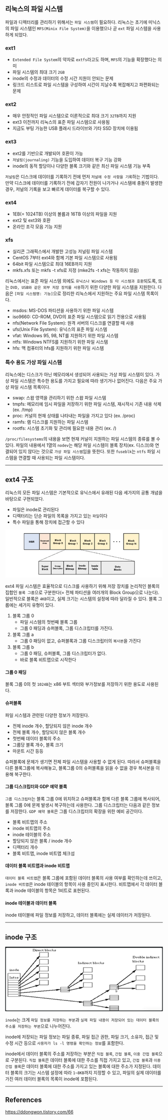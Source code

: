 
## 리눅스의 파일 시스템
파일과 디렉터리를 관리하기 위해서는 `파일 시스템`이 필요하다. 리눅스는 초기에 미닉스의 파일 시스템인 `MFS(Minix File System)`을 이용했으나 곧 `ext` 파일 시스템을 사용하게 되었다.

### ext1
- `Extended File System`의 약자로 `extfs`라고도 하며, `MFS`의 기능을 확장했다는 의미
- 파일 시스템의 최대 크기 `2GB`
- inode의 수정과 데이터의 수정 시간 지원이 안되는 문제
- 링크드 리스트로 파일 시스템을 구성하여 시간이 지날수록 복잡해지고 파편화되는 문제

### ext2
- 매우 안정적인 파일 시스템으로 이론적으로 최대 크기 `32TB`까지 지원
- ext3 이전까지 리눅스의 표준 파일 시스템으로 사용됨
- 지금도 부팅 가능한 USB 플래시 드라이브와 기타 SSD 장치에 이용됨

### ext3
- ext2를 기반으로 개발되어 호환이 가능
- `저널링(journaling)` 기능을 도입하여 데이터 복구 기능 강화
- inode의 동적 할당이나 다양한 블록 크기와 같은 최신 파일 시스템 기능 부족

`저널링`은 디스크에 데이터를 기록하기 전에 먼저 `저널에 수정 사항을 기록`하는 기법이다. 만약 디스크에 데이터를 기록하기 전에 갑자기 전원이 나가거나 시스템에 충돌이 발생한 경우, 저널의 기록을 보고 빠르게 데이터를 복구할 수 있다.

### ext4
- 1EB(= 1024TB) 이상의 볼륨과 16TB 이상의 파일을 지원
- ext2 및 ext3와 호환
- 온라인 조각 모음 기능 지원

### xfs
- 실리콘 그래픽스에서 개발한 고성능 저널링 파일 시스템
- CentOS 7부터 ext4와 함께 기본 파일 시스템으로 사용됨
- 64bit 파일 시스템으로 최대 16EB까지 지원
- mkfs.xfs 또는 mkfs -t xfs로 지정 (mke2fs -t xfs는 작동하지 않음)


리눅스에서는 표준 파일 시스템 외에도 `유닉스나 Windows 등 타 시스템과 호환`되도록, 또는 `DVD, USB와 같은 외부 저장 장치를 사용`하기 위한 다양한 파일 시스템을 지원한다.
다음은 `[파일 시스템명: 기능]`으로 정리한 리눅스에서 지원하는 주요 파일 시스템 목록이다.
- msdos: MS-DOS 파티션을 사용하기 위한 파일 시스템
- iso9660: CD-ROM, DVD의 표준 파일 시스템으로 읽기 전용으로 사용됨
- nfs(Network File System): 원격 서버의 디스크를 연결할 때 사용
- ufs(Unix File System): 유닉스의 표준 파일 시스템
- vfat: Windows 95, 98, NT를 지원하기 위한 파일 시스템
- ntfs: Windows NTFS를 지원하기 위한 파일 시스템
- hfs: 맥 컴퓨터의 hfs를 지원하기 위한 파일 시스템

### 특수 용도 가상 파일 시스템
리눅스에는 디스크가 아닌 메모리에서 생성되어 사용되는 가상 파일 시스템이 있다.
가상 파일 시스템은 특수한 용도를 가지고 필요에 따라 생기거나 없어진다.
다음은 주요 가상 파일 시스템 목록이다.
- swap: 스왑 영역을 관리하기 위한 스왑 파일 시스템
- tmpfs: 메모리에 임시 파일을 저장하기 위한 파일 시스템, 재시작시 기존 내용 삭제(ex. /tmp)
- proc: 커널의 현재 상태를 나타내는 파일을 가지고 있다 (ex. /proc)
- ramfs: 램 디스크를 지원하는 파일 시스템
- rootfs: 시스템 초기화 및 관리에 필요한 내용 관리 (ex. /)

`/proc/filesystems`의 내용을 보면 현재 커널이 지원하는 파일 시스템의 종류를 볼 수 있다.
파일의 내용에서 1열의 `nodev`는 해당 파일 시스템이 블록 장치(ex. 디스크)와 연결되어 있지 않다는 것으로 `가상 파일 시스템`임을 뜻한다. 또한 `fuseblk`는 `ntfs` 파일 시스템을 연결할 때 사용되는 파일 시스템이다.

---

## ext4 구조
리눅스의 모든 파일 시스템은 기본적으로 유닉스에서 유래된 다음 세가지의 공통 개념을 바탕으로 구현되었다.
- 파일은 inode로 관리된다
- 디렉터리는 단순 파일의 목록을 가지고 있는 `파일`이다
- 특수 파일을 통해 장치에 접근할 수 있다

![](images/linux/ext4.png)

ext4 파일 시스템은 효율적으로 디스크를 사용하기 위해 저장 장치를 논리적인 블록의 집합인 `블록 그룹`으로 구분한다(= 전체 파티션을 여러개의 Block Group으로 나눈다). 일반적으로 블록은 `4KB`이고, 실제 크기는 시스템의 설정에 따라 달라질 수 있다. 블록 그룹에는 세가지 유형이 있다.
1. 블록 그룹 0
	- 파일 시스템의 첫번째 블록 그룹
	- 그룹 0 패딩과 슈퍼블록, 그룹 디스크립터를 가진다.
2. 블록 그룹 a
	- 그룹 0 패딩이 없고, 슈퍼블록과 그룹 디스크립터의 `복사본`을 가진다
3. 블록 그룹 b
	- 그룹 0 패딩, 슈퍼블록, 그룹 디스크립터가 없다.
	- 바로 블록 비트맵으로 시작한다

#### 그룹 0 패딩
블록 그룹 0의 첫 `1024B`는 x86 부트 섹터와 부가정보를 저장하기 위한 용도로 사용된다.

#### 슈퍼블록
파일 시스템과 관련된 다양한 정보가 저장된다.
- 전체 inode 개수, 할당되지 않은 inode 개수
- 전체 블록 개수, 할당되지 않은 블록 개수
- 첫번째 데이터 블록의 주소
- 그룹당 블록 개수, 블록 크기
- 마운트 시간 등등

슈퍼블록에 문제가 생기면 전체 파일 시스템을 사용할 수 없게 된다. 따라서 슈퍼블록을 다른 블록그룹에 복사해놓고, 블록그룹 0의 슈퍼블록을 읽을 수 없을 경우 복사본을 이용해 복구한다.

#### 그룹 디스크립터와 GDP 예약 블록
`그룹 디스크립터`는 블록 그룹 0에 위치하고 슈퍼블록과 함께 다른 블록 그룹에 복사되어, 블록 그룹 0에 문제 발생시 복구하는데 사용한다. 그룹 디스크립터는 다음과 같은 정보를 저장한다.
`GDP 예약 블록`은 그룹 디스크립터의 확장을 위한 예비 공간이다.
- 블록 비트맵의 주소
- inode 비트맵의 주소
- inode 테이블의 주소
- 할당되지 않은 블록 / inode 개수
- 디렉터리 개수
- 블록 비트맵, inode 비트맵 체크섬

#### 데이터 블록 비트맵과 inode 비트맵
`데이터 블록 비트맵`은 블록 그룹에 포함된 데이터 블록의 사용 여부를 확인하는데 쓰이고, `inode 비트맵`은 inode 테이블의 항목이 사용 중인지 표시한다.
비트맵에서 각 데이터 블록과 inode 테이블의 항목은 1비트로 표현된다.

#### inode 테이블과 데이터 블록
inode 테이블에 파일 정보를 저장하고, 데이터 블록에는 실제 데이터가 저장된다.

---

## inode 구조

![](images/linux/inode.png)

`inode`는 크게 `파일 정보를 저장하는 부분`과 `실제 파일 내용이 저장되어 있는 데이터 블록의 주소를 저장하는 부분`으로 나누어진다. 

inode에 저장되는 파일 정보는 파일 종류, 파일 접근 권한, 파일 크기, 소유자, 접근 및 수정 시간 등으로 `사용자가 ls -l 명령을 확인하는 정보`를 포함한다.

inode에서 데이터 블록의 주소를 저장하는 부분은 `직접 블록`, `간접 블록`, `이중 간접 블록`으로 구분된다. `직접 블록`은 데이터 블록에 대한 주소를 직접 가지고 있고, `간접 블록`과 `이중 간접 블록`은 데이터 블록에 대한 주소를 가지고 있는 블록에 대한 주소가 지정된다. 데이터 블록의 크기는 시스템 설정에 따라 `1~8KB`까지 지정할 수 있고, 파일의 실제 데이터를 가진 여러 데이터 블록의 목록이 inode에 포함된다.

---

## References
https://ddongwon.tistory.com/66